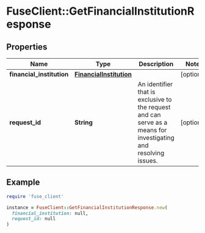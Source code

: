 # FuseClient::GetFinancialInstitutionResponse

## Properties

| Name | Type | Description | Notes |
| ---- | ---- | ----------- | ----- |
| **financial_institution** | [**FinancialInstitution**](FinancialInstitution.md) |  | [optional] |
| **request_id** | **String** | An identifier that is exclusive to the request and can serve as a means for investigating and resolving issues. | [optional] |

## Example

```ruby
require 'fuse_client'

instance = FuseClient::GetFinancialInstitutionResponse.new(
  financial_institution: null,
  request_id: null
)
```

